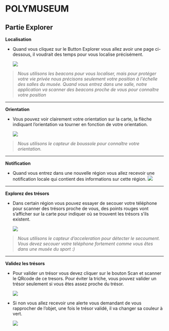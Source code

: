 # POLYMUSEUM #
## Partie Explorer ##
**Localisation**

- Quand vous cliquez sur le Button Explorer vous allez avoir une page ci-dessous, il voudrait des temps pour vous localise précisément.

	![](https://i.imgur.com/xuRIIob.gif)
> *Nous utilisons les beacons pour vous localiser, mais pour protéger votre vie privée nous précisons seulement votre position à l'échelle des salles du musée. Quand vous entrez dans une salle, notre application va scanner des beacons proche de vous pour connaître votre position*

----------
**Orientation**

- Vous pouvez voir clairement votre orientation sur la carte, la flèche indiquant l’orientation va tourner en fonction de votre orientation.

	![](https://i.imgur.com/RLGvaUY.gif)


> *Nous utilisons le capteur de boussole pour connaître votre orientation.*

----------
**Notification**

- Quand vous entrez dans une nouvelle région vous allez recevoir une notification locale qui contient des informations sur cette région.
	![](https://i.imgur.com/efqus0E.gif)

----------
**Explorez des trésors**

- Dans certain région vous pouvez essayer de secouer votre téléphone pour scanner des trésors proche de vous, des points rouges vont s’afficher sur la carte pour indiquer où se trouvent les trésors s’ils existent.

	![](https://i.imgur.com/s6BTbVc.gif)
> *Nous utilisons le capteur d’acceleration pour détecter le secoument. Vous devez secouer votre téléphone fortement comme vous êtes dans une musée du sport* *:)* 

----------
**Validez les trésors**

- Pour valider un trésor vous devez cliquer sur le bouton Scan et scanner le QRcode de ce tresors. Pour éviter la triche, vous pouvez valider un trésor seulement si vous êtes assez proche du trésor.

	![](https://i.imgur.com/PeyPt4D.gif)
-  Si non vous allez recevoir une alerte vous demandant de vous rapprocher de l’objet, une fois le trésor validé, il va changer sa couleur à vert.

	![](https://i.imgur.com/qp3AJ3c.gif)